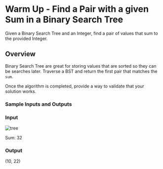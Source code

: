 # Warm Up - Find a Pair with a given Sum in a Binary Search Tree

Given a Binary Search Tree and an Integer, find a pair of values that sum to the provided Integer.

## Overview

Binary Search Tree are great for storing values that are sorted so they can be searches later.  Traverse a BST and return the first pair that matches the `sum`.

Once the algorithm is completed, provide a way to validate that your solution works.

### Sample Inputs and Outputs

### Input

  ![tree](/assets/tree.png)

  Sum: 32

### Output

  (10, 22)
